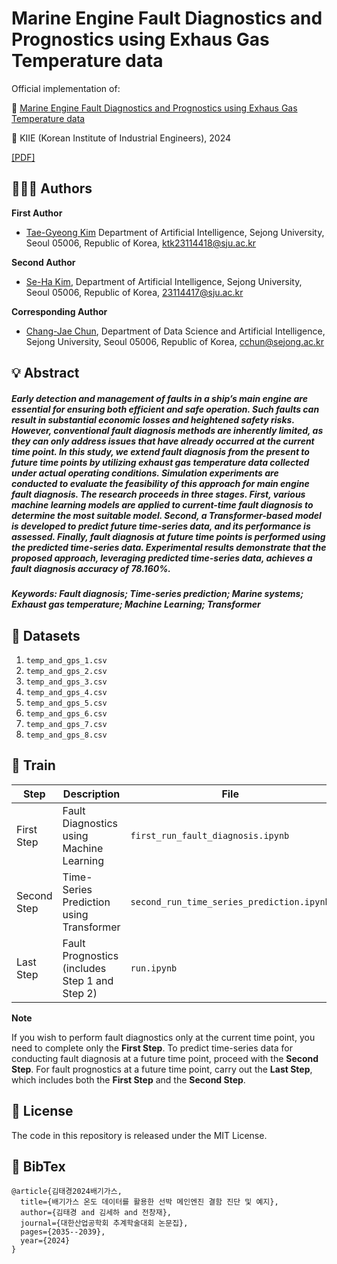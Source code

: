 # Marine Engine Fault Diagnostics and Prognostics using Exhaus Gas Temperature data

Official implementation of:

📄 [Marine Engine Fault Diagnostics and Prognostics using Exhaus Gas Temperature data](https://www.dbpia.co.kr/journal/articleDetail?nodeId=NODE11964687)

📰 KIIE (Korean Institute of Industrial Engineers), 2024

[\[PDF\]](src\DBPIA-NURIMEDIA.pdf)


## 🧑‍🤝‍🧑 Authors

**First Author**
- [Tae-Gyeong Kim](https://github.com/MonoHaru) Department of Artificial Intelligence, Sejong University, Seoul 05006, Republic of Korea, [ktk23114418@sju.ac.kr](mailto:ktk23114418@sju.ac.kr)

**Second Author**
- [Se-Ha Kim](https://github.com/), Department of Artificial Intelligence, Sejong University, Seoul 05006, Republic of Korea, [23114417@sju.ac.kr](mailto:23114417@sju.ac.kr)

**Corresponding Author**
- [Chang-Jae Chun](https://github.com/), Department of Data Science and Artificial Intelligence, Sejong University, Seoul 05006, Republic of Korea, [cchun@sejong.ac.kr](mailto:cchun@sejong.ac.kr)


## 💡 Abstract

##### Early detection and management of faults in a ship’s main engine are essential for ensuring both efficient and safe operation. Such faults can result in substantial economic losses and heightened safety risks. However, conventional fault diagnosis methods are inherently limited, as they can only address issues that have already occurred at the current time point. In this study, we extend fault diagnosis from the present to future time points by utilizing exhaust gas temperature data collected under actual operating conditions. Simulation experiments are conducted to evaluate the feasibility of this approach for main engine fault diagnosis. The research proceeds in three stages. First, various machine learning models are applied to current-time fault diagnosis to determine the most suitable model. Second, a Transformer-based model is developed to predict future time-series data, and its performance is assessed. Finally, fault diagnosis at future time points is performed using the predicted time-series data. Experimental results demonstrate that the proposed approach, leveraging predicted time-series data, achieves a fault diagnosis accuracy of 78.160%.

##### Keywords: Fault diagnosis; Time-series prediction; Marine systems; Exhaust gas temperature; Machine Learning; Transformer


## 📁 Datasets
1. `temp_and_gps_1.csv`
2. `temp_and_gps_2.csv`
3. `temp_and_gps_3.csv`
4. `temp_and_gps_4.csv`
5. `temp_and_gps_5.csv`
6. `temp_and_gps_6.csv`
7. `temp_and_gps_7.csv`
8. `temp_and_gps_8.csv`


## 🚀 Train
| Step        | Description                                      | File                                           |
|-------------|--------------------------------------------------|-----------------------------------------------|
| First Step  | Fault Diagnostics using Machine Learning         | `first_run_fault_diagnosis.ipynb`              |
| Second Step | Time-Series Prediction using Transformer         | `second_run_time_series_prediction.ipynb`      |
| Last Step   | Fault Prognostics (includes Step 1 and Step 2)   | `run.ipynb`                                    |


**Note**

If you wish to perform fault diagnostics only at the current time point, you need to complete only the **First Step**. To predict time-series data for conducting fault diagnosis at a future time point, proceed with the **Second Step**. For fault prognostics at a future time point, carry out the **Last Step**, which includes both the **First Step** and the **Second Step**.


## 📜 License
The code in this repository is released under the MIT License.


## 📖 BibTex
```
@article{김태경2024배기가스,
  title={배기가스 온도 데이터를 활용한 선박 메인엔진 결함 진단 및 예지},
  author={김태경 and 김세하 and 전창재},
  journal={대한산업공학회 추계학술대회 논문집},
  pages={2035--2039},
  year={2024}
}
```